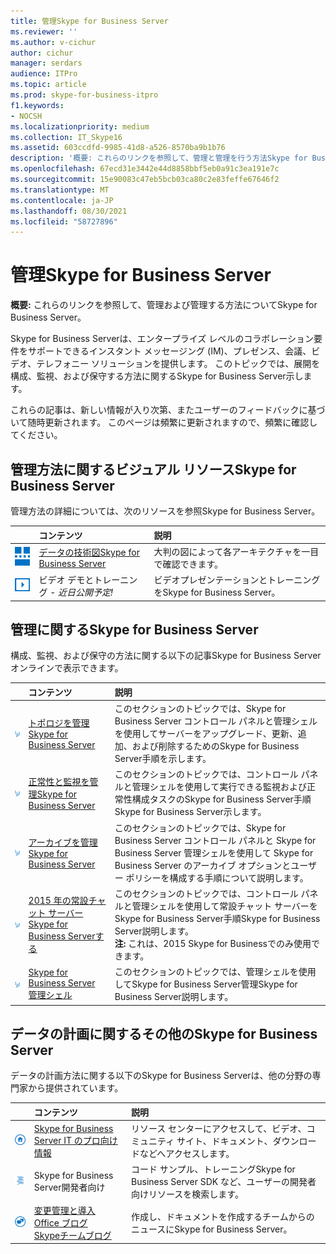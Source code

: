 ```yaml
---
title: 管理Skype for Business Server
ms.reviewer: ''
ms.author: v-cichur
author: cichur
manager: serdars
audience: ITPro
ms.topic: article
ms.prod: skype-for-business-itpro
f1.keywords:
- NOCSH
ms.localizationpriority: medium
ms.collection: IT_Skype16
ms.assetid: 603ccdfd-9985-41d8-a526-8570ba9b1b76
description: '概要: これらのリンクを参照して、管理と管理を行う方法Skype for Business Server。'
ms.openlocfilehash: 67ecd31e3442e44d8858bbf5eb0a91c3ea191e7c
ms.sourcegitcommit: 15e90083c47eb5bcb03ca80c2e83feffe67646f2
ms.translationtype: MT
ms.contentlocale: ja-JP
ms.lasthandoff: 08/30/2021
ms.locfileid: "58727896"
---
```

# <a name="manage-skype-for-business-server"></a>管理Skype for Business Server 

**概要:** これらのリンクを参照して、管理および管理する方法についてSkype for Business Server。
  
Skype for Business Serverは、エンタープライズ レベルのコラボレーション要件をサポートできるインスタント メッセージング (IM)、プレゼンス、会議、ビデオ、テレフォニー ソリューションを提供します。 このトピックでは、展開を構成、監視、および保守する方法に関するSkype for Business Server示します。 
  
これらの記事は、新しい情報が入り次第、またユーザーのフィードバックに基づいて随時更新されます。 このページは頻繁に更新されますので、頻繁に確認してください。

## <a name="visual-resources-about-how-to-manage-skype-for-business-server"></a>管理方法に関するビジュアル リソースSkype for Business Server

管理方法の詳細については、次のリソースを参照Skype for Business Server。
  
||**コンテンツ**|**説明**|
|:-----|:-----|:-----|
|![技術図のアイコン。](../media/87de0d09-77fd-46f2-b9f6-99a7998fd332.png)|[データの技術図Skype for Business Server](../technical-diagrams.md) <br/> |大判の図によって各アーキテクチャを一目で確認できます。  <br/> |
|![ビデオのアイコン。](../media/143e0d86-1c68-482a-9bf9-93e7966acca0.png)|ビデオ デモとトレーニング -  *近日公開予定!*  <br/> |ビデオプレゼンテーションとトレーニングをSkype for Business Server。  <br/> |
   
##  <a name="articles-about-managing-skype-for-business-server"></a>管理に関するSkype for Business Server

構成、監視、および保守の方法に関する以下の記事Skype for Business Serverオンラインで表示できます。 
  
||**コンテンツ**|**説明**|
|:-----|:-----|:-----|
|![数値の [方法] アイコン。](../media/d73b5029-a6ba-4abd-9197-d8151dabf56e.png)|[トポロジを管理Skype for Business Server](topology/topology.md) <br/> |このセクションのトピックでは、Skype for Business Server コントロール パネルと管理シェルを使用してサーバーをアップグレード、更新、追加、および削除するためのSkype for Business Server手順を示します。  <br/> |
|![数値の [方法] アイコン。](../media/d73b5029-a6ba-4abd-9197-d8151dabf56e.png)|[正常性と監視を管理Skype for Business Server](health-and-monitoring/health-and-monitoring.md) <br/> |このセクションのトピックでは、コントロール パネルと管理シェルを使用して実行できる監視および正常性構成タスクのSkype for Business Server手順Skype for Business Server示します。  <br/> |
|![数値の [方法] アイコン。](../media/d73b5029-a6ba-4abd-9197-d8151dabf56e.png)|[アーカイブを管理Skype for Business Server](archiving/archiving.md) <br/> |このセクションのトピックでは、Skype for Business Server コントロール パネルと Skype for Business Server 管理シェルを使用して Skype for Business Server のアーカイブ オプションとユーザー ポリシーを構成する手順について説明します。  <br/> |
|![数値の [方法] アイコン。](../media/d73b5029-a6ba-4abd-9197-d8151dabf56e.png)|[2015 年の常設チャット サーバー Skype for Business Serverする](persistent-chat/persistent-chat.md) <br/> |このセクションのトピックでは、コントロール パネルと管理シェルを使用して常設チャット サーバーをSkype for Business Server手順Skype for Business Server説明します。  <br/> **注:** これは、2015 Skype for Businessでのみ使用できます。|
|![数値の [方法] アイコン。](../media/d73b5029-a6ba-4abd-9197-d8151dabf56e.png)|[Skype for Business Server 管理シェル](management-shell.md) <br/> |このセクションのトピックでは、管理シェルを使用してSkype for Business Server管理Skype for Business Server説明します。  <br/> |
   
## <a name="additional-resources-about-planning-for-skype-for-business-server"></a>データの計画に関するその他のSkype for Business Server

データの計画方法に関する以下のSkype for Business Serverは、他の分野の専門家から提供されています。 
  
||**コンテンツ**|**説明**|
|:-----|:-----|:-----|
|![ドキュメントのアイコン。](../media/4eff581b-890b-46cb-8224-a4122137d27e.png)|[Skype for Business Server IT のプロ向け情報](../../Hub/index.yml) <br/> |リソース センターにアクセスして、ビデオ、コミュニティ サイト、ドキュメント、ダウンロードなどへアクセスします。 |
|![開発者向けコンテンツのアイコン。](../media/3626138a-2778-407e-911f-a0dcbdc36684.png)|Skype for Business Server開発者向け  <br/> |コード サンプル、トレーニングSkype for Business Server SDK など、ユーザーの開発者向けリソースを検索します。 |
|![ニュース、ブログなどのためのアイコン。](../media/ac692cb8-7db8-4810-b53f-1bc88b1e4cac.png)|[変更管理と導入](https://go.microsoft.com/fwlink/p/?LinkId=532796) <br/> [Office ブログ](https://go.microsoft.com/fwlink/p/?LinkId=528899) <br/> [Skypeチームブログ](https://go.microsoft.com/fwlink/p/?LinkId=532818) <br/> |作成し、ドキュメントを作成するチームからのニュースにSkype for Business Server。  |
